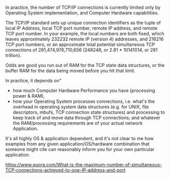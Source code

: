 In practice, the number of TCP/IP connections is currently limited only by Operating System implementation, and Computer Hardware capabilities.

The TCP/IP standard sets up unique connection identifiers as the tuple of local IP Address, local TCP port number, remote IP address, and remote TCP port number. In your example, the local numbers are both fixed, which leaves approximately 232232 remote IP (version 4) addresses, and 216216 TCP port numbers, or an approximate total potential simultaneous TCP connections of 281,474,976,710,656 (248248, or 2.81 * 10141014, or 281 trillion).

Odds are good you run out of RAM for the TCP state data structures, or the buffer RAM for the data being moved before you hit that limit.

In practice, it depends on"

* how much Computer Hardware Performance you have (processing power & RAM),
* how your Operating System processes connections, i.e. what's the overhead in operating system data structures (e.g. for UNIX, file descriptors, mbufs, TCP connection state structures) and processing to keep track of and move data through TCP connections; and
whatever the RAM/processing requirements are of your actual network Application.

It's all highly OS & application dependent, and it's not clear to me how examples from any given application/OS/hardware combination that someone might cite can reasonably inform you for your own particular application.

https://www.quora.com/What-is-the-maximum-number-of-simultaneous-TCP-connections-achieved-to-one-IP-address-and-port
